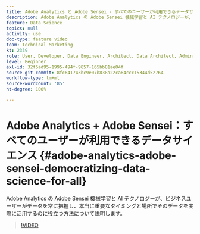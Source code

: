 ```yaml
---
title: Adobe Analytics と Adobe Sensei - すべてのユーザーが利用できるデータサイエンス
description: Adobe Analytics の Adobe Sensei 機械学習と AI テクノロジーが、ビジネスユーザーがデータを常に把握し、本当に重要なタイミングと場所でそのデータを実際に活用するのに役立つ方法について説明します。
feature: Data Science
topics: null
activity: use
doc-type: feature video
team: Technical Marketing
kt: 2339
role: User, Developer, Data Engineer, Architect, Data Architect, Admin, Leader
level: Beginner
exl-id: 32f5ad95-1995-494f-9857-165bb81ae04f
source-git-commit: 8fc641743bc9e07b838a22ca64ccc15344d52764
workflow-type: tm+mt
source-wordcount: '85'
ht-degree: 100%

---
```


# Adobe Analytics + Adobe Sensei：すべてのユーザーが利用できるデータサイエンス {#adobe-analytics-adobe-sensei-democratizing-data-science-for-all}

Adobe Analytics の Adobe Sensei 機械学習と AI テクノロジーが、ビジネスユーザーがデータを常に把握し、本当に重要なタイミングと場所でそのデータを実際に活用するのに役立つ方法について説明します。

>[!VIDEO](https://video.tv.adobe.com/v/39734/?quality=12&learn=on&captions=jpn)
